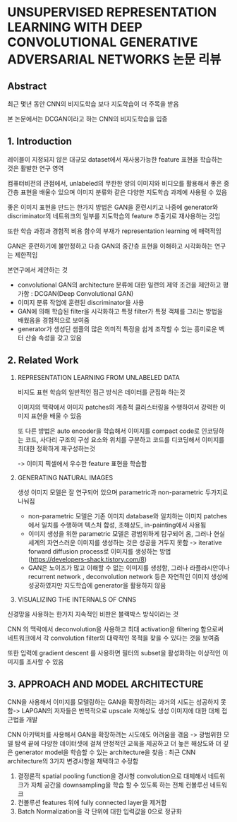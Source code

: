 # UNSUPERVISED REPRESENTATION LEARNING WITH DEEP CONVOLUTIONAL GENERATIVE ADVERSARIAL NETWORKS 논문 리뷰

## Abstract

최근 몇년 동안 CNN의 비지도학습 보다 지도학습이 더 주목을 받음

본 논문에서는 DCGAN이라고 하는 CNN의 비지도학습을 입증

## 1. Introduction

레이블이 지정되지 않은 대규모 dataset에서 재사용가능한 feature 표현을 학습하는 것은 활발한 연구 영역

컴퓨터비전의 관점에서, unlabeled의 무한한 양의 이미지와 비디오를 활용해서 좋은 중간층 표현을 배울수 있으며 이미지 분류와 같은 다양한 지도학습 과제에 사용될 수 있음

좋은 이미지 표현을 만드는 한가지 방법은 GAN을 훈련시키고 나중에 generator와 discriminator의 네트워크의 일부를 지도학습의 feature 추출기로 재사용하는 것임

또한 학습 과정과 경험적 비용 함수의 부재가 representation learning 에 매력적임

GAN은 훈련하기에 불안정하고 다층 GAN의 중간층 표현을 이해하고 시각화하는 연구는 제한적임

본연구에서 제안하는 것

- convolutional GAN의 architecture 분류에 대한 일련의 제약 조건을 제안하고 평가함 : DCGAN(Deep Convolutional GAN)
- 이미지 분류 작업에 훈련된 discriminator을 사용
- GAN에 의해 학습된 filter을 시각화하고 특정 filter가 특정 객체를 그리는 방법을 배웠음을 경험적으로 보여줌
- generator가 생성딘 샘플의 많은 의미적 특정을 쉽게 조작할 수 있는 흥미로운 벡터 산술 속성을 갖고 있음



## 2. Related Work

1) REPRESENTATION LEARNING FROM UNLABELED DATA

   비지도 표현 학습의 일반적인 접근 방식은 데이터를 군집화 하는것

   이미지의 맥락에서 이미지 patches의 계층적 클러스터링을 수행하여서 강력한 이미지 표현을 배울 수 있음

   또 다른 방법은 auto encoder을 학습해서 이미지를 compact code로 인코딩하는 코드, 사다리 구조의 구성 요소와 위치를 구분하고 코드를 디코딩해서 이미지를 최대한 정확하게 재구성하는것

   -> 이미지 픽셀에서 우수한 feature 표현을 학습함

2. GENERATING NATURAL IMAGES

   생성 이미지 모델은 잘 연구되어 있으며 parametric과 non-parametric 두가지로 나눠짐

   - non-parametric 모델은 기존 이미지 database와 일치하는 이미지 patches에서 일치를 수행하며 텍스처 합성, 초해상도, in-painting에서 사용됨
   - 이미지 생성을 위한 parametric 모델은 광범위하게 탐구되어 옴, 그러나 현실세계의 자연스러운 이미지를 생성하는 것은 성공을 거두지 못함 -> iterative forward diffusion process로 이미지를 생성하는 방법 (https://developers-shack.tistory.com/8)
   - GAN은 노이즈가 많고 이해할 수 없는 이미지를 생성함, 그러나 라플라시안이나 recurrent network , deconvolution network 등은 자연적인 이미지 생성에 성공하였지만 지도학습에 generator을 활용하지 않음

3.  VISUALIZING THE INTERNALS OF CNNS

   신경망을 사용하는 한가지 지속적인 비판은 블랙박스 방식이라는 것

   CNN 의 맥락에서 deconvolution을 사용하고 최대 activation을 filtering 함으로써 네트워크에서 각 convolution filter의 대략적인 목적을 찾을 수 있다는 것을 보여줌

   또한 입력에 gradient descent 를 사용하면 필터의 subset을 활성화하는 이상적인 이미지를 조사할 수 있음

## 3. APPROACH AND MODEL ARCHITECTURE

CNN을 사용해서 이미지를 모델링하는 GAN을 확장하려는 과거의 시도는 성공하지 못함-> LAPGAN의 저자들은 반복적으로 upscale 저해상도 생성 이미지에 대한 대체 접근법을 개발

CNN 아키텍처를 사용해서 GAN을 확장하려는 시도에도 어려움을 겪음 -> 광범위한 모델 탐색 끝에 다양한 데이터셋에 걸쳐 안정적인 교육을 제공하고 더 높은 해상도와 더 깊은 generator model을 학습할 수 있는 architecture을 찾음 : 최근 CNN architecture의 3가지 변경사항을 채택하고 수정함

1) 결정론적 spatial pooling function을 경사형 convolution으로 대체해서 네트워크가 자체 공간을 downsampling을 학습 할 수 있도록 하는 전체 컨볼루션 네트워크
2) 컨볼루션 features 위에 fully connected layer을 제거함
3) Batch Normalization을 각 단위에 대한 입력값을 0으로 정규화